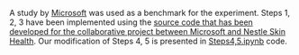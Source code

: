 A study by [Microsoft](https://github.com/microsoft/nestle-acne-assessment) was used as a benchmark for the experiment. 
Steps 1, 2, 3 have been implemented using the [source code that has been developed for the collaborative project between Microsoft and Nestle Skin Health](https://github.com/microsoft/nestle-acne-assessment). 
Our modification of Steps 4, 5 is presented in [Steps4,5.ipynb](https://github.com/beloborodova-t/Deep-Oversampling-Technique-for-4-level-Acne-Classification-in-Imbalanced-Data/blob/main/Step4%2C5.ipynb) code.
